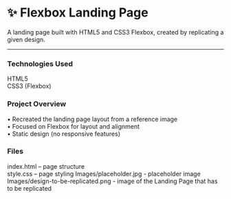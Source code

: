 # ✨ Flexbox Landing Page

A landing page built with HTML5 and CSS3 Flexbox, created by replicating a given design.

---

### Technologies Used
HTML5  
CSS3 (Flexbox)  

### Project Overview
• Recreated the landing page layout from a reference image  
• Focused on Flexbox for layout and alignment  
• Static design (no responsive features)  

### Files
index.html – page structure  
style.css – page styling
Images/placeholder.jpg - placeholder image
Images/design-to-be-replicated.png - image of the Landing Page that has to be replicated
